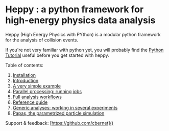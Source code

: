 Heppy : a python framework for high-energy physics data analysis
================================================================

Heppy (High Energy Physics with PYthon) is a modular python framework for the analysis of collision events.

If you're not very familiar with python yet, you will probably find the [Python Tutorial](https://docs.python.org/2.7/tutorial/) useful before you get started with heppy.

Table of contents:

1. [Installation](https://github.com/cbernet/heppy/blob/v2.0.4/doc/Heppy_-_Installation_Instructions.md)
1. [Introduction](https://github.com/cbernet/heppy/blob/v2.0.4/doc/Heppy_-_Introduction.md)
1. [A very simple example](https://github.com/cbernet/heppy/blob/v2.0.4/doc/Heppy_-_a_very_simple_example.md)
1. [Parallel processing: running jobs](https://github.com/cbernet/heppy/blob/v2.0.4/doc/Heppy_-_Parallel_Processing.md)
1. [Full analysis workflows](https://github.com/cbernet/heppy/blob/v2.0.4/doc/Heppy_-_Full_analysis_workflows.md)
1. [Reference guide](http://fcc-support-heppy.web.cern.ch/fcc-support-heppy/)
1. [Generic analyses: working in several experiments](https://github.com/cbernet/heppy/blob/v2.0.4/doc/particles.md)
1. [Papas, the parametrized particle simulation](https://github.com/cbernet/heppy/blob/v2.0.4/doc/papas_-_The_PArametrized_PArticle_Simulation.md)

Support & feedback: [https://github.com/cbernet]()

